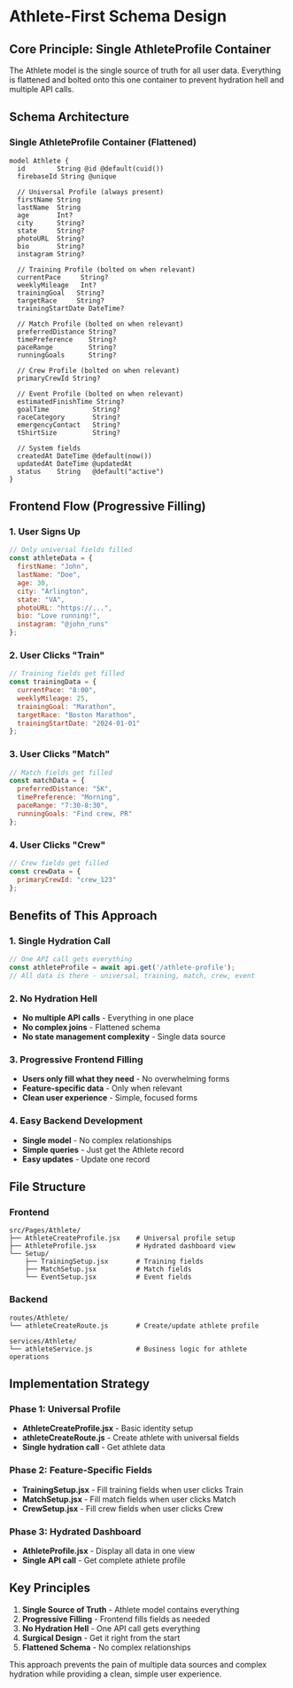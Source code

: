 # Athlete-First Schema Design

## Core Principle: Single AthleteProfile Container

The Athlete model is the single source of truth for all user data. Everything is flattened and bolted onto this one container to prevent hydration hell and multiple API calls.

## Schema Architecture

### Single AthleteProfile Container (Flattened)
```prisma
model Athlete {
  id        String @id @default(cuid())
  firebaseId String @unique
  
  // Universal Profile (always present)
  firstName String
  lastName  String
  age       Int?
  city      String?
  state     String?
  photoURL  String?
  bio       String?
  instagram String?
  
  // Training Profile (bolted on when relevant)
  currentPace     String?
  weeklyMileage   Int?
  trainingGoal   String?
  targetRace     String?
  trainingStartDate DateTime?
  
  // Match Profile (bolted on when relevant)  
  preferredDistance String?
  timePreference    String?
  paceRange         String?
  runningGoals      String?
  
  // Crew Profile (bolted on when relevant)
  primaryCrewId String?
  
  // Event Profile (bolted on when relevant)
  estimatedFinishTime String?
  goalTime           String?
  raceCategory       String?
  emergencyContact   String?
  tShirtSize         String?
  
  // System fields
  createdAt DateTime @default(now())
  updatedAt DateTime @updatedAt
  status    String   @default("active")
}
```

## Frontend Flow (Progressive Filling)

### 1. User Signs Up
```javascript
// Only universal fields filled
const athleteData = {
  firstName: "John",
  lastName: "Doe", 
  age: 30,
  city: "Arlington",
  state: "VA",
  photoURL: "https://...",
  bio: "Love running!",
  instagram: "@john_runs"
};
```

### 2. User Clicks "Train"
```javascript
// Training fields get filled
const trainingData = {
  currentPace: "8:00",
  weeklyMileage: 25,
  trainingGoal: "Marathon",
  targetRace: "Boston Marathon",
  trainingStartDate: "2024-01-01"
};
```

### 3. User Clicks "Match"
```javascript
// Match fields get filled
const matchData = {
  preferredDistance: "5K",
  timePreference: "Morning",
  paceRange: "7:30-8:30",
  runningGoals: "Find crew, PR"
};
```

### 4. User Clicks "Crew"
```javascript
// Crew fields get filled
const crewData = {
  primaryCrewId: "crew_123"
};
```

## Benefits of This Approach

### 1. Single Hydration Call
```javascript
// One API call gets everything
const athleteProfile = await api.get('/athlete-profile');
// All data is there - universal, training, match, crew, event
```

### 2. No Hydration Hell
- **No multiple API calls** - Everything in one place
- **No complex joins** - Flattened schema
- **No state management complexity** - Single data source

### 3. Progressive Frontend Filling
- **Users only fill what they need** - No overwhelming forms
- **Feature-specific data** - Only when relevant
- **Clean user experience** - Simple, focused forms

### 4. Easy Backend Development
- **Single model** - No complex relationships
- **Simple queries** - Just get the Athlete record
- **Easy updates** - Update one record

## File Structure

### Frontend
```
src/Pages/Athlete/
├── AthleteCreateProfile.jsx    # Universal profile setup
├── AthleteProfile.jsx          # Hydrated dashboard view
└── Setup/
    ├── TrainingSetup.jsx       # Training fields
    ├── MatchSetup.jsx          # Match fields
    └── EventSetup.jsx          # Event fields
```

### Backend
```
routes/Athlete/
└── athleteCreateRoute.js       # Create/update athlete profile

services/Athlete/
└── athleteService.js           # Business logic for athlete operations
```

## Implementation Strategy

### Phase 1: Universal Profile
- **AthleteCreateProfile.jsx** - Basic identity setup
- **athleteCreateRoute.js** - Create athlete with universal fields
- **Single hydration call** - Get athlete data

### Phase 2: Feature-Specific Fields
- **TrainingSetup.jsx** - Fill training fields when user clicks Train
- **MatchSetup.jsx** - Fill match fields when user clicks Match
- **CrewSetup.jsx** - Fill crew fields when user clicks Crew

### Phase 3: Hydrated Dashboard
- **AthleteProfile.jsx** - Display all data in one view
- **Single API call** - Get complete athlete profile

## Key Principles

1. **Single Source of Truth** - Athlete model contains everything
2. **Progressive Filling** - Frontend fills fields as needed
3. **No Hydration Hell** - One API call gets everything
4. **Surgical Design** - Get it right from the start
5. **Flattened Schema** - No complex relationships

This approach prevents the pain of multiple data sources and complex hydration while providing a clean, simple user experience.